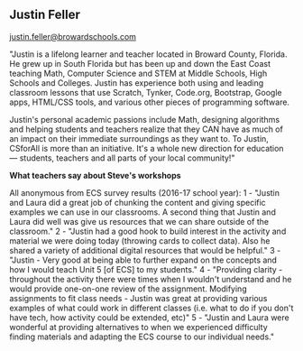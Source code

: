 ## Justin Feller

[justin.feller@browardschools.com](mailto:justin.feller@browardschools.com)

"Justin is a lifelong learner and teacher located in Broward County, Florida. He grew up in South Florida but has been up and down the East Coast teaching Math, Computer Science and STEM at Middle Schools, High Schools and Colleges. Justin has experience both using and leading classroom lessons that use Scratch, Tynker, Code.org, Bootstrap, Google apps, HTML/CSS tools, and various other pieces of programming software.

Justin's personal academic passions include Math, designing algorithms and helping students and teachers realize that they CAN have as much of an impact on their immediate surroundings as they want to. To Justin, CSforAll is more than an initiative. It's a whole new direction for education — students, teachers and all parts of your local community!"

**What teachers say about Steve's workshops**

All anonymous from ECS survey results (2016-17 school year):
1 - "Justin and Laura did a great job of chunking the content and giving specific examples we can use in our classrooms. A second thing that Justin and Laura did well was give us resources that we can share outside of the classroom."
2 - "Justin had a good hook to build interest in the activity and material we were doing today (throwing cards to collect data). Also he shared a variety of additional digital resources that would be helpful."
3 - "Justin - Very good at being able to further expand on the concepts and how I would teach Unit 5 [of ECS] to my students."
4 - "Providing clarity - throughout the activity there were times when I wouldn't understand and he would provide one-on-one review of the assignment. Modifying assignments to fit class needs - Justin was great at providing various examples of what could work in different classes (i.e. what to do if you don't have tech, how activity could be extended, etc)"
5 - "Justin and Laura were wonderful at providing alternatives to when we experienced difficulty finding materials and adapting the ECS course to our individual needs."
